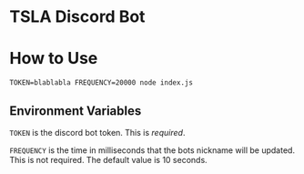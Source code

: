# TSLA Discord Bot

# How to Use

```
TOKEN=blablabla FREQUENCY=20000 node index.js
```

## Environment Variables

`TOKEN` is the discord bot token. This is _required_.

`FREQUENCY` is the time in milliseconds that the bots nickname will be updated. This is not required. The default value is 10 seconds.
